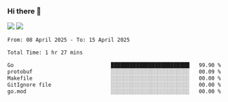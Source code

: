 ### Hi there 👋️

![](https://komarev.com/ghpvc/?username=Loner1024)
![](https://hit.yhype.me/github/profile?account_id=20189164)

<!--START_SECTION:waka-->

```txt
From: 08 April 2025 - To: 15 April 2025

Total Time: 1 hr 27 mins

Go                               █████████████████████████   99.90 %
protobuf                         ░░░░░░░░░░░░░░░░░░░░░░░░░   00.09 %
Makefile                         ░░░░░░░░░░░░░░░░░░░░░░░░░   00.00 %
GitIgnore file                   ░░░░░░░░░░░░░░░░░░░░░░░░░   00.00 %
go.mod                           ░░░░░░░░░░░░░░░░░░░░░░░░░   00.00 %
```

<!--END_SECTION:waka-->



